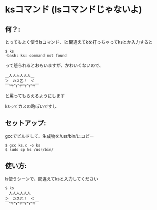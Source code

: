 ksコマンド (lsコマンドじゃないよ)
=================================

## 何？:
とってもよく使うlsコマンド、lと間違えてkを打っちゃってksとか入力すると

    $ ks
    -bash: ks: command not found

って怒られるとおもいますが、かわいくないので、

    ＿人人人人人人＿
    ＞　カス乙！　＜
    ￣^Y^Y^Y^Y^Y^Y￣

と罵ってもらえるようにします

ksってカスの略ぽいですし

## セットアップ:
gccでビルドして、生成物を/usr/bin/にコピー

    $ gcc ks.c -o ks
    $ sudo cp ks /usr/bin/


## 使い方:
ls使うシーンで、間違えてksと入力してください

    $ ks
    ＿人人人人人人＿
    ＞　カス乙！　＜
    ￣^Y^Y^Y^Y^Y^Y￣


